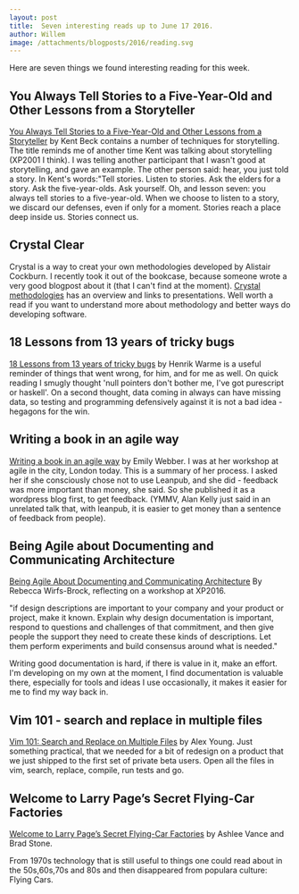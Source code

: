```yaml
---
layout: post
title:  Seven interesting reads up to June 17 2016.
author: Willem
image: /attachments/blogposts/2016/reading.svg
---
```


Here are seven things we found interesting reading for this week.

## You Always Tell Stories to a Five-Year-Old and Other Lessons from a Storyteller
[You Always Tell Stories to a Five-Year-Old and Other Lessons from a Storyteller](https://www.facebook.com/notes/kent-beck/you-always-tell-stories-to-a-five-year-old-and-other-lessons-from-a-storyteller/1186539594712236?utm_content=buffere1aea&utm_medium=social&utm_source=twitter.com&utm_campaign=buffer) by Kent Beck contains a number of techniques for storytelling. The title reminds me of another time Kent was talking about storytelling (XP2001 I think). I was telling another participant that I wasn't good at storytelling, and gave an example. The other person said: hear, you just told a story. In Kent's words:"Tell stories. Listen to stories. Ask the elders for a story. Ask the five-year-olds. Ask yourself.
Oh, and lesson seven: you always tell stories to a five-year-old. When we choose to listen to a story, we discard our defenses, even if only for a moment. Stories reach a place deep inside us. Stories connect us.

## Crystal Clear

Crystal is a way to creat your own methodologies developed by Alistair Cockburn. I recently took it out of the bookcase, because someone wrote a very good blogpost about it (that I can't find at the moment). [Crystal methodologies](http://alistair.cockburn.us/Crystal+methodologies) has an overview and links to presentations. Well worth a read if you want to understand more about methodology and better ways do developing software.

## 18 Lessons from 13 years of tricky bugs

[18 Lessons from 13 years of tricky bugs](https://henrikwarne.com/2016/06/16/18-lessons-from-13-years-of-tricky-bugs/amp/) by Henrik Warme is a useful reminder of things that went wrong, for him, and for me as well. On quick reading I smugly thought 'null pointers don't bother me, I've got purescript or haskell'. On a second thought, data coming in always can have missing data, so testing and programming defensively against it is not a bad idea - hegagons for the win.

##  Writing a book in an agile way

[Writing a book in an agile way](http://emilywebber.co.uk/writing-a-book-in-an-agile-way/) by Emily Webber. I was at her workshop at agile in the city, London today. This is a summary of her process. I asked her if she consciously chose not to use Leanpub, and she did - feedback was more important than money, she said. So she published it as a wordpress blog first, to get feedback. (YMMV, Alan Kelly just said in an unrelated talk that, with leanpub, it is easier to get money than a sentence of feedback from people).

## Being Agile about Documenting and Communicating Architecture

[Being Agile About Documenting and Communicating Architecture](http://wirfs-brock.com/blog/2016/06/08/being-agile-about-documenting-and-commu/)
By Rebecca Wirfs-Brock, reflecting on a workshop at XP2016.

"if design descriptions are important to your company and your product or project, make it known. Explain why design documentation is important, respond to questions and challenges of that commitment, and then give people the support they need to create these kinds of descriptions. Let them perform experiments and build consensus around what is needed."

Writing good documentation is hard, if there is value in it, make an effort. I'm developing on my own at the moment, I find documentation is valuable there, especially for tools and ideas I use occasionally, it makes it easier for me to find my way back in.

## Vim 101 -  search and replace in multiple files

[Vim 101: Search and Replace on Multiple Files](http://usevim.com/2012/04/06/search-and-replace-files/) by Alex Young. Just something practical, that we needed for a bit of redesign on a product that we just shipped to the first set of private beta users. Open all the files in vim, search, replace, compile, run tests and go.
## Welcome to Larry Page’s Secret Flying-Car Factories

[Welcome to Larry Page’s Secret Flying-Car Factories](http://www.bloomberg.com/news/articles/2016-06-09/welcome-to-larry-page-s-secret-flying-car-factories) by Ashlee Vance and Brad Stone.

From 1970s technology that is still useful to things one could read about in the 50s,60s,70s and 80s and then disappeared from populara culture: Flying Cars.

